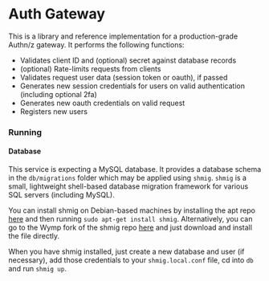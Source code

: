 Auth Gateway
=========================================================================

This is a library and reference implementation for a production-grade Authn/z gateway. It performs
the following functions:

* Validates client ID and (optional) secret against database records
* (optional) Rate-limits requests from clients
* Validates request user data (session token or oauth), if passed
* Generates new session credentials for users on valid authentication (including optional 2fa)
* Generates new oauth credentials on valid request
* Registers new users

### Running

#### Database

This service is expecting a MySQL database. It provides a database schema in the `db/migrations`
folder which may be applied using `shmig`. `shmig` is a small, lightweight shell-based database
migration framework for various SQL servers (including MySQL).

You can install shmig on Debian-based machines by installing the apt repo [here](https://packages.kaelshipman.me/)
and then running `sudo apt-get install shmig`. Alternatively, you can go to the Wymp fork of the
shmig repo [here](https://github.com/wymp/shmig/) and just download and install the file directly.

When you have shmig installed, just create a new database and user (if necessary), add those
credentials to your `shmig.local.conf` file, cd into `db` and run `shmig up`.
